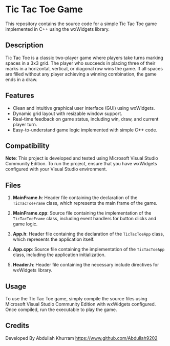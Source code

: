 # Tic Tac Toe Game

This repository contains the source code for a simple Tic Tac Toe game implemented in C++ using the wxWidgets library.

## Description

Tic Tac Toe is a classic two-player game where players take turns marking spaces in a 3x3 grid. The player who succeeds in placing three of their marks in a horizontal, vertical, or diagonal row wins the game. If all spaces are filled without any player achieving a winning combination, the game ends in a draw.

## Features

- Clean and intuitive graphical user interface (GUI) using wxWidgets.
- Dynamic grid layout with resizable window support.
- Real-time feedback on game status, including win, draw, and current player turn.
- Easy-to-understand game logic implemented with simple C++ code.

## Compatibility

**Note**: This project is developed and tested using Microsoft Visual Studio Community Edition. To run the project, ensure that you have wxWidgets configured with your Visual Studio environment.

## Files

1. **MainFrame.h**: Header file containing the declaration of the `TicTacToeFrame` class, which represents the main frame of the game.

2. **MainFrame.cpp**: Source file containing the implementation of the `TicTacToeFrame` class, including event handlers for button clicks and game logic.

3. **App.h**: Header file containing the declaration of the `TicTacToeApp` class, which represents the application itself.

4. **App.cpp**: Source file containing the implementation of the `TicTacToeApp` class, including the application initialization.

5. **Header.h**: Header file containing the necessary include directives for wxWidgets library.

## Usage

To use the Tic Tac Toe game, simply compile the source files using Microsoft Visual Studio Community Edition with wxWidgets configured. Once compiled, run the executable to play the game.

## Credits

Developed By Abdullah Khurram <https://www.github.com/Abdullah9202>
